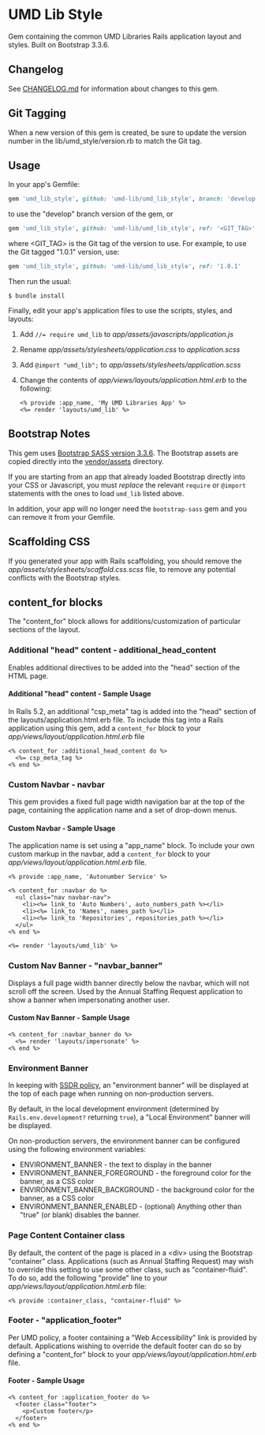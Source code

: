 # UMD Lib Style

Gem containing the common UMD Libraries Rails application layout and styles.
Built on Bootstrap 3.3.6.

## Changelog

See [CHANGELOG.md](CHANGELOG.md) for information about changes to this gem.

## Git Tagging

When a new version of this gem is created, be sure to update the version
number in the lib/umd_style/version.rb to match the Git tag.

## Usage

In your app's Gemfile:

```ruby
gem 'umd_lib_style', github: 'umd-lib/umd_lib_style', branch: 'develop'
```

to use the "develop" branch version of the gem, or

```ruby
gem 'umd_lib_style', github: 'umd-lib/umd_lib_style', ref: '<GIT_TAG>'
```

where <GIT_TAG> is the Git tag of the version to use. For example, to use
the Git tagged "1.0.1" version, use:

```ruby
gem 'umd_lib_style', github: 'umd-lib/umd_lib_style', ref: '1.0.1'
```

Then run the usual:

```
$ bundle install
```

Finally, edit your app's application files to use the scripts, styles, and
layouts:

1. Add `//= require umd_lib` to *app/assets/javascripts/application.js*
2. Rename *app/assets/stylesheets/application.css* to *application.scss*
3. Add `@import "umd_lib";` to *app/assets/stylesheets/application.scss*
4. Change the contents of *app/views/layouts/application.html.erb* to the
following:

    ```erb
    <% provide :app_name, 'My UMD Libraries App' %>
    <%= render 'layouts/umd_lib' %>
    ```

## Bootstrap Notes

This gem uses [Bootstrap SASS version 3.3.6][1]. The Bootstrap assets are copied
directly into the [vendor/assets](vendor/assets) directory.

If you are starting from an app that already loaded Bootstrap directly into your
CSS or Javascript, you must *replace* the relevant `require` or `@import`
statements with the ones to load `umd_lib` listed above.

In addition, your app will no longer need the `bootstrap-sass` gem and you can
remove it from your Gemfile.

## Scaffolding CSS

If you generated your app with Rails scaffolding, you should remove the
*app/assets/stylesheets/scaffold.css.scss* file, to remove any potential
conflicts with the Bootstrap styles.

## content_for blocks

The "content_for" block allows for additions/customization of particular
sections of the layout.

### Additional "head" content - additional_head_content

Enables additional directives to be added into the "head" section of the HTML
page.

#### Additional "head" content - Sample Usage

In Rails 5.2, an additional "csp_meta" tag is added into the "head" section of
the layouts/application.html.erb file. To include this tag into a Rails
application using this gem, add a `content_for` block to your
*app/views/layout/application.html.erb* file

```erb
<% content_for :additional_head_content do %>
  <%= csp_meta_tag %>
<% end %>
```

### Custom Navbar - navbar

This gem provides a fixed full page width navigation bar at the top of the page,
containing the application name and a set of drop-down menus.

#### Custom Navbar - Sample Usage

The application name is set using a "app_name" block. To include your own custom
markup in the navbar, add a `content_for` block to your
*app/views/layout/application.html.erb* file.

```erb
<% provide :app_name, 'Autonumber Service' %>

<% content_for :navbar do %>
  <ul class="nav navbar-nav">
    <li><%= link_to 'Auto Numbers', auto_numbers_path %></li>
    <li><%= link_to 'Names', names_path %></li>
    <li><%= link_to 'Repositories', repositories_path %></li>
  </ul>
<% end %>

<%= render 'layouts/umd_lib' %>
```

### Custom Nav Banner - "navbar_banner"

Displays a full page width banner directly below the navbar, which will not
scroll off the screen. Used by the Annual Staffing Request application to show a
banner when impersonating another user.

#### Custom Nav Banner - Sample Usage

```erb
<% content_for :navbar_banner do %>
  <%= render 'layouts/impersonate' %>
<% end %>
```

### Environment Banner

In keeping with [SSDR policy][2], an "environment banner" will be displayed at
the top of each page when running on non-production servers.

By default, in the local development environment (determined by
`Rails.env.development?` returning `true`), a "Local Environment" banner will be
displayed.

On non-production servers, the environment banner can be configured using the
following environment variables:

* ENVIRONMENT_BANNER - the text to display in the banner
* ENVIRONMENT_BANNER_FOREGROUND - the foreground color for the banner, as a CSS
  color
* ENVIRONMENT_BANNER_BACKGROUND - the background color for the banner, as a CSS
  color
* ENVIRONMENT_BANNER_ENABLED - (optional) Anything other than "true" (or blank)
  disables the banner.

### Page Content Container class

 By default, the content of the page is placed in a \<div> using the Bootstrap
 "container" class. Applications (such as Annual Staffing Request) may wish to
 override this setting to use some other class, such as "container-fluid". To do
 so, add the following "provide" line to your
 *app/views/layout/application.html.erb* file:

```erb
<% provide :container_class, "container-fluid" %>
```

### Footer - "application_footer"

Per UMD policy, a footer containing a "Web Accessibility" link is provided by
default. Applications wishing to override the default footer can do so by
defining a "content_for" block to your *app/views/layout/application.html.erb*
file.

#### Footer - Sample Usage

```erb
<% content_for :application_footer do %>
  <footer class="footer">
    <p>Custom footer</p>
  </footer>
<% end %>
```

[1]: https://github.com/twbs/bootstrap-sass/archive/v3.3.6.tar.gz
[2]: https://confluence.umd.edu/display/LIB/Create+Environment+Banners
